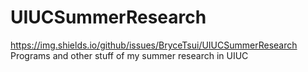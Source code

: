 # UIUCSummerResearch
https://img.shields.io/github/issues/BryceTsui/UIUCSummerResearch
Programs and other stuff of my summer research in UIUC
